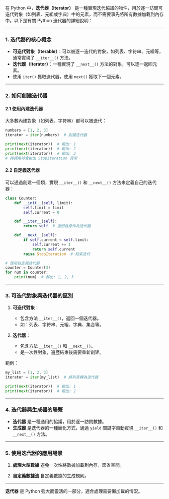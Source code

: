 在 Python 中，**迭代器（Iterator）** 是一種實現迭代協議的物件，用於逐一訪問可迭代對象（如列表、元組或字典）中的元素，而不需要事先將所有數據加載到內存中。以下是有關 Python 迭代器的詳細說明：

---

### **1. 迭代器的核心概念**
- **可迭代對象（Iterable）**：可以被逐一迭代的對象，如列表、字符串、元組等，通常實現了 `__iter__()` 方法。
- **迭代器（Iterator）**：一種實現了 `__next__()` 方法的對象，可以逐一返回元素。
- 使用 `iter()` 獲取迭代器，使用 `next()` 獲取下一個元素。

---

### **2. 如何創建迭代器**

#### **2.1 使用內建迭代器**
大多數內建對象（如列表、字符串）都可以被迭代：
```python
numbers = [1, 2, 3]
iterator = iter(numbers)  # 創建迭代器

print(next(iterator))  # 輸出: 1
print(next(iterator))  # 輸出: 2
print(next(iterator))  # 輸出: 3
# 再調用時會拋出 StopIteration 異常
```

#### **2.2 自定義迭代器**
可以通過創建一個類，實現 `__iter__()` 和 `__next__()` 方法來定義自己的迭代器：
```python
class Counter:
    def __init__(self, limit):
        self.limit = limit
        self.current = 0

    def __iter__(self):
        return self  # 返回自身作為迭代器

    def __next__(self):
        if self.current < self.limit:
            self.current += 1
            return self.current
        raise StopIteration  # 結束迭代

# 使用自定義迭代器
counter = Counter(3)
for num in counter:
    print(num)  # 輸出: 1, 2, 3
```

---

### **3. 可迭代對象與迭代器的區別**
1. **可迭代對象**：
   - 包含方法 `__iter__()`，返回一個迭代器。
   - 如：列表、字符串、元組、字典、集合等。

2. **迭代器**：
   - 包含方法 `__iter__()` 和 `__next__()`。
   - 是一次性對象，遍歷結束後需要重新創建。

範例：
```python
my_list = [1, 2, 3]
iterator = iter(my_list)  # 將列表轉為迭代器

print(next(iterator))  # 輸出: 1
print(next(iterator))  # 輸出: 2
```

---

### **4. 迭代器與生成器的聯繫**
- **迭代器** 是一種通用的協議，用於逐一訪問數據。
- **生成器** 是迭代器的一種簡化方式，通過 `yield` 關鍵字自動實現 `__iter__()` 和 `__next__()` 方法。

---

### **5. 使用迭代器的應用場景**
1. **處理大型數據**
   避免一次性將數據加載到內存，節省空間。

2. **自定義數據流**
   自定義數據的生成規則。

---

**迭代器** 是 Python 強大而靈活的一部分，適合處理需要懶加載的情況。
